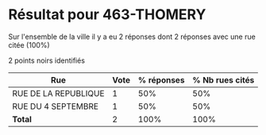 # Résultat pour 463-THOMERY

Sur l'ensemble de la ville il y a eu 2 réponses dont 2 réponses avec une rue citée (100%)

2 points noirs identifiés

| Rue | Vote | % réponses | % Nb rues cités|
|-----|------|------------|----------------|
| RUE DE LA REPUBLIQUE | 1 | 50% | 50%|
| RUE DU 4 SEPTEMBRE | 1 | 50% | 50%|
| **Total** | 2 | 100% | 100%|
